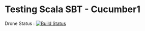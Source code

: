 Testing Scala SBT - Cucumber1
============================


Drone Status : [![Build Status](http://8a0a969e.ngrok.io/api/badges/Havanero/ScalaActivateProject/status.svg)](http://8a0a969e.ngrok.io/Havanero/ScalaActivateProject)




